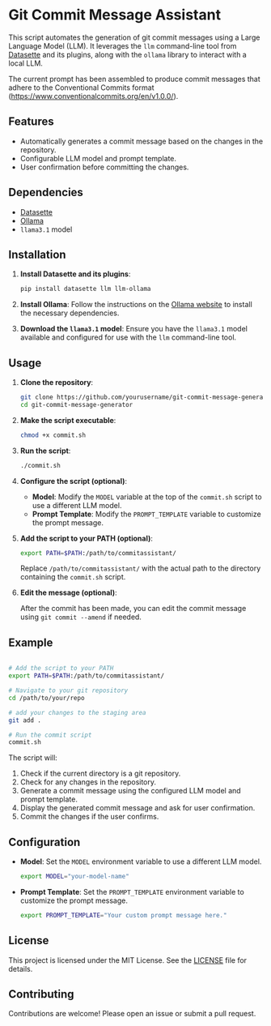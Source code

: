 # Git Commit Message Assistant

This script automates the generation of git commit messages using a Large Language Model (LLM). It leverages the `llm` command-line tool from [Datasette](https://llm.datasette.io/en/stable/) and its plugins, along with the `ollama` library to interact with a local LLM.

The current prompt has been assembled to produce commit messages that adhere to the Conventional Commits format (https://www.conventionalcommits.org/en/v1.0.0/).

## Features
- Automatically generates a commit message based on the changes in the repository.
- Configurable LLM model and prompt template.
- User confirmation before committing the changes.

## Dependencies

- [Datasette](https://llm.datasette.io/en/stable/)
- [Ollama](https://ollama.ai/)
- `llama3.1` model

## Installation

1. **Install Datasette and its plugins**:
   ```bash
   pip install datasette llm llm-ollama
   ```

2. **Install Ollama**:
   Follow the instructions on the [Ollama website](https://ollama.ai/) to install the necessary dependencies.

3. **Download the `llama3.1` model**:
   Ensure you have the `llama3.1` model available and configured for use with the `llm` command-line tool.

## Usage

1. **Clone the repository**:
   ```bash
   git clone https://github.com/yourusername/git-commit-message-generator.git
   cd git-commit-message-generator
   ```

2. **Make the script executable**:
   ```bash
   chmod +x commit.sh
   ```

3. **Run the script**:
   ```bash
   ./commit.sh
   ```

4. **Configure the script (optional)**:
   - **Model**: Modify the `MODEL` variable at the top of the `commit.sh` script to use a different LLM model.
   - **Prompt Template**: Modify the `PROMPT_TEMPLATE` variable to customize the prompt message.


5. **Add the script to your PATH (optional)**:
   ```bash
   export PATH=$PATH:/path/to/commitassistant/
   ```
   Replace `/path/to/commitassistant/` with the actual path to the directory containing the `commit.sh` script.


6. **Edit the message (optional)**:

   After the commit has been made, you can edit the commit message using `git commit --amend` if needed.


## Example

```bash

# Add the script to your PATH
export PATH=$PATH:/path/to/commitassistant/

# Navigate to your git repository
cd /path/to/your/repo

# add your changes to the staging area
git add .

# Run the commit script
commit.sh
```

The script will:
1. Check if the current directory is a git repository.
2. Check for any changes in the repository.
3. Generate a commit message using the configured LLM model and prompt template.
4. Display the generated commit message and ask for user confirmation.
5. Commit the changes if the user confirms.

## Configuration

- **Model**: Set the `MODEL` environment variable to use a different LLM model.
  ```bash
  export MODEL="your-model-name"
  ```

- **Prompt Template**: Set the `PROMPT_TEMPLATE` environment variable to customize the prompt message.
  ```bash
  export PROMPT_TEMPLATE="Your custom prompt message here."
  ```

## License

This project is licensed under the MIT License. See the [LICENSE](LICENSE) file for details.

## Contributing

Contributions are welcome! Please open an issue or submit a pull request.

